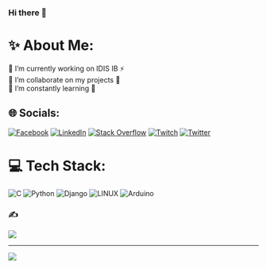 ### Hi there 👋

<!--
**deletd/deletd** is a ✨ _special_ ✨ repository because its `README.md` (this file) appears on your GitHub profile.

Here are some ideas to get you started:

- 🔭 I’m currently working on ...
- 🌱 I’m currently learning ...
- 👯 I’m looking to collaborate on ...
- 🤔 I’m looking for help with ...
- 💬 Ask me about ...
- 📫 How to reach me: ...
- 😄 Pronouns: ...
- ⚡ Fun fact: ...
-->
# ✨ About Me:
🔭 I’m currently working on IDIS IB ⚡ <br>👯 I’m collaborate on my projects 🤝 <br>🌱 I’m  constantly learning 💬 <br>


## 🌐 Socials:
[![Facebook](https://img.shields.io/badge/Facebook-%231877F2.svg?logo=Facebook&logoColor=white)](https://facebook.com/qweasd321) [![LinkedIn](https://img.shields.io/badge/LinkedIn-%230077B5.svg?logo=linkedin&logoColor=white)](https://linkedin.com/in/deletd) [![Stack Overflow](https://img.shields.io/badge/-Stackoverflow-FE7A16?logo=stack-overflow&logoColor=white)](https://stackoverflow.com/users/deletd) [![Twitch](https://img.shields.io/badge/Twitch-%239146FF.svg?logo=Twitch&logoColor=white)](https://twitch.tv/d31373d) [![Twitter](https://img.shields.io/badge/Twitter-%231DA1F2.svg?logo=Twitter&logoColor=white)](https://twitter.com/deletd) 

# 💻 Tech Stack:
![C](https://img.shields.io/badge/c-%2300599C.svg?style=for-the-badge&logo=c&logoColor=white) ![Python](https://img.shields.io/badge/python-3670A0?style=for-the-badge&logo=python&logoColor=ffdd54) ![Django](https://img.shields.io/badge/django-%23092E20.svg?style=for-the-badge&logo=django&logoColor=white) ![LINUX](https://img.shields.io/badge/Linux-FCC624?style=for-the-badge&logo=linux&logoColor=black) ![Arduino](https://img.shields.io/badge/-Arduino-00979D?style=for-the-badge&logo=Arduino&logoColor=white)

### ✍️ 
![](https://quotes-github-readme.vercel.app/api?type=horizontal&theme=merko)


---
[![](https://visitcount.itsvg.in/api?id=deletd&icon=0&color=3)](https://visitcount.itsvg.in)

<!-- Proudly created with GPRM ( https://gprm.itsvg.in ) -->
